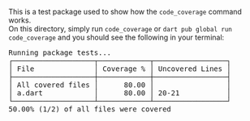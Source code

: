 This is a test package used to show how the `code_coverage` command works.<br>
On this directory, simply run `code_coverage` or `dart pub global run code_coverage` and you should see the following in your terminal:
<pre>
Running package tests...
┌───────────────────┬────────────┬─────────────────┐
│ File              │ Coverage % │ Uncovered Lines │
├───────────────────┼────────────┼─────────────────┤
│ All covered files │      80.00 │                 │
│ a.dart            │      80.00 │ 20-21           │
└───────────────────┴────────────┴─────────────────┘
50.00% (1/2) of all files were covered
</pre>